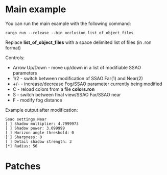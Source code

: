 # Main example

You can run the main example with the following command:

```
cargo run --release --bin occlusion list_of_object_files
```

Replace **list_of_object_files** with a space delimited list of files (in .ron format)

Controls:
- Arrow Up/Down - move up/down in a list of modifiable SSAO parameters
- 1/2 - switch between modification of SSAO Far(1) and Near(2)
- +/- - increase/decrease Fog/SSAO parameter currently being modified 
- C - reload colors from a file **colors.ron**
- S - switch between final view/SSAO Far/SSAO near
- F - modify fog distance

Example output after modification:
```
Ssao settings Near
[ ] Shadow multiplier: 4.7999973
[ ] Shadow power: 3.099999
[ ] Horizon angle threshold: 0
[ ] Sharpness: 0
[ ] Detail shadow strength: 3
[*] Radius: 56
```

# Patches

